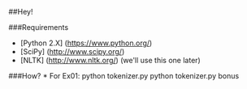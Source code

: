 ##Hey!

###Requirements
* [Python 2.X] (https://www.python.org/) 
* [SciPy] (http://www.scipy.org/) 
* [NLTK] (http://www.nltk.org/) (we'll use this one later)

###How?
	* For Ex01: 
		python tokenizer.py
		python tokenizer.py bonus
